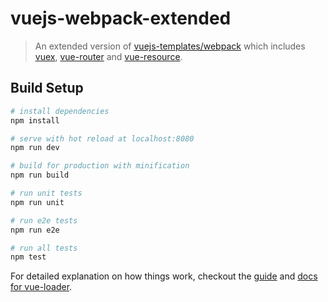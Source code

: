 # vuejs-webpack-extended

> An extended version of [vuejs-templates/webpack](https://github.com/vuejs-templates/webpack) which includes [vuex](https://github.com/vuejs/vuex), [vue-router](https://github.com/vuejs/vue-router) and [vue-resource](https://github.com/vuejs/vue-resource).

## Build Setup

``` bash
# install dependencies
npm install

# serve with hot reload at localhost:8080
npm run dev

# build for production with minification
npm run build

# run unit tests
npm run unit

# run e2e tests
npm run e2e

# run all tests
npm test
```

For detailed explanation on how things work, checkout the [guide](http://vuejs-templates.github.io/webpack/) and [docs for vue-loader](http://vuejs.github.io/vue-loader).
